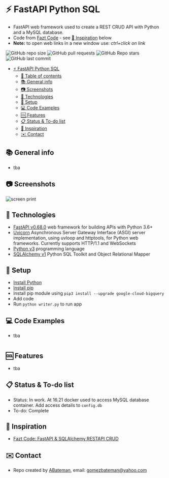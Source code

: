 # :zap: FastAPI Python SQL

* FastAPI web framework used to create a REST CRUD API with Python and a MySQL database.
* Code from [Fazt Code](https://www.youtube.com/channel/UCMn28O1sQGochG94HdlthbA) - see [:clap: Inspiration](#clap-inspiration) below
* **Note:** to open web links in a new window use: _ctrl+click on link_

![GitHub repo size](https://img.shields.io/github/repo-size/AndrewJBateman/fastapi-python-sql?style=plastic)
![GitHub pull requests](https://img.shields.io/github/issues-pr/AndrewJBateman/fastapi-python-sql?style=plastic)
![GitHub Repo stars](https://img.shields.io/github/stars/AndrewJBateman/fastapi-python-sql?style=plastic)
![GitHub last commit](https://img.shields.io/github/last-commit/AndrewJBateman/fastapi-python-sql?style=plastic)

* [:zap: FastAPI Python SQL](#zap-fastapi-python-sql)
  * [:page_facing_up: Table of contents](#page_facing_up-table-of-contents)
  * [:books: General info](#books-general-info)
  * [:camera: Screenshots](#camera-screenshots)
  * [:signal_strength: Technologies](#signal_strength-technologies)
  * [:floppy_disk: Setup](#floppy_disk-setup)
  * [:computer: Code Examples](#computer-code-examples)
  * [:cool: Features](#cool-features)
  * [:clipboard: Status & To-do list](#clipboard-status--to-do-list)
  * [:clap: Inspiration](#clap-inspiration)
  * [:envelope: Contact](#envelope-contact)

## :books: General info

* tba

## :camera: Screenshots

![screen print](./img/home.png)

## :signal_strength: Technologies

* [FastAPI v0.68.0](https://fastapi.tiangolo.com/) web framework for building APIs with Python 3.6+
* [Uvicorn](https://www.uvicorn.org/) Asynchronous Server Gateway Interface (ASGI) server implementation, using uvloop and httptools, for Python web frameworks. Currently supports HTTP/1.1 and WebSockets
* [Python v3](https://www.python.org/) programming language
* [SQLAlchemy v1](https://www.sqlalchemy.org/) Python SQL Toolkit and Object Relational Mapper

## :floppy_disk: Setup

* [Install Python](https://docs.python-guide.org/starting/installation/)
* [Install pip](https://docs.python-guide.org/dev/virtualenvs/#installing-pipenv)
* Install pip module using `pip3 install --upgrade google-cloud-bigquery`
* Add code
* Run `python writer.py` to run app

## :computer: Code Examples

* tba

```python

```

## :cool: Features

* tba

## :clipboard: Status & To-do list

* Status: In work. At 16.21 docker used to access MySQL database container. Add access details to `config.db`
* To-do: Complete

## :clap: Inspiration

* [Fazt Code: FastAPI & SQLAlchemy RESTAPI CRUD](https://www.youtube.com/watch?v=6eVj33l5e9M&t=54s)

## :envelope: Contact

* Repo created by [ABateman](https://github.com/AndrewJBateman), email: gomezbateman@yahoo.com

